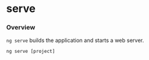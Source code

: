 # serve

### Overview

`ng serve` builds the application and starts a web server.

```text
ng serve [project]
```



